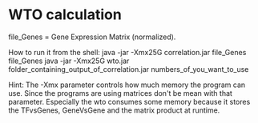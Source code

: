 # WTO calculation

file_Genes = Gene Expression Matrix (normalized).

How to run it from the shell:
java -jar -Xmx25G correlation.jar file_Genes file_Genes
java -jar -Xmx25G wto.jar folder_containing_output_of_correlation.jar
numbers_of_you_want_to_use

Hint: The -Xmx parameter controls how much memory the program can use.
Since the programs are using matrices don't be mean with that parameter.
Especially the wto consumes some memory because it stores the TFvsGenes,
GeneVsGene and the matrix product at runtime.
